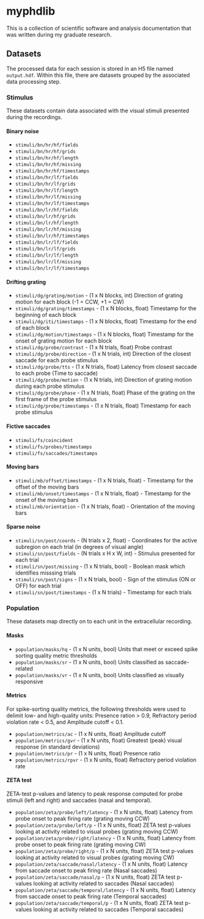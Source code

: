 # myphdlib

This is a collection of scientific software and analysis documentation that was written during my graduate research.

## Datasets ##
The processed data for each session is stored in an H5 file named `output.hdf`. Within this file, there are datasets grouped by the associated data processing step.

### Stimulus ###
These datasets contain data associated with the visual stimuli presented during the recordings.

#### Binary noise ####
- `stimuli/bn/hr/hf/fields`
- `stimuli/bn/hr/hf/grids`
- `stimuli/bn/hr/hf/length`
- `stimuli/bn/hr/hf/missing`
- `stimuli/bn/hr/hf/timestamps`
- `stimuli/bn/hr/lf/fields`
- `stimuli/bn/hr/lf/grids`
- `stimuli/bn/hr/lf/length`
- `stimuli/bn/hr/lf/missing`
- `stimuli/bn/hr/lf/timestamps`
- `stimuli/bn/lr/hf/fields`
- `stimuli/bn/lr/hf/grids`
- `stimuli/bn/lr/hf/length`
- `stimuli/bn/lr/hf/missing`
- `stimuli/bn/lr/hf/timestamps`
- `stimuli/bn/lr/lf/fields`
- `stimuli/bn/lr/lf/grids`
- `stimuli/bn/lr/lf/length`
- `stimuli/bn/lr/lf/missing`
- `stimuli/bn/lr/lf/timestamps`

#### Drifting grating ####
- `stimuli/dg/grating/motion` - (1 x N blocks, int) Direction of grating motion for each block (-1 = CCW, +1 = CW)
- `stimuli/dg/grating/timestamps` - (1 x N blocks, float) Timestamp for the beginning of each block
- `stimuli/dg/iti/timestamps` - (1 x N blocks, float) Timestamp for the end of each block
- `stimuli/dg/motion/timestamps` - (1 x N blocks, float) Timestamp for the onset of grating motion for each block
- `stimuli/dg/probe/contrast` - (1 x N trials, float) Probe contrast
- `stimuli/dg/probe/direction` - (1 x N trials, int) Direction of the closest saccade for each probe stimulus
- `stimuli/dg/probe/tts` - (1 x N trials, float) Latency from closest saccade to each probe (Time to saccade)
- `stimuli/dg/probe/motion` - (1 x N trials, int) Direction of grating motion during each probe stimulus
- `stimuli/dg/probe/phase` - (1 x N trials, float) Phase of the grating on the first frame of the probe stimulus
- `stimuli/dg/probe/timestamps` - (1 x N trials, float) Timestamp for each probe stimulus

#### Fictive saccades ####
- `stimuli/fs/coincident`
- `stimuli/fs/probes/timestamps`
- `stimuli/fs/saccades/timestamps`

#### Moving bars ####
- `stimuli/mb/offset/timestamps` - (1 x N trials, float) - Timestamp for the offset of the moving bars
- `stimuli/mb/onset/timestamps` - (1 x N trials, float) - Timestamp for the onset of the moving bars
- `stimuli/mb/orientation` - (1 x N trials, float) - Orientation of the moving bars

#### Sparse noise ####
- `stimuli/sn/post/coords` - (N trials x 2, float) - Coordinates for the active subregion on each trial (in degrees of visual angle)
- `stimuli/sn/post/fields` - (N trials x H x W, int) - Stimulus presented for each trial
- `stimuli/sn/post/missing` - (1 x N trials, bool) - Boolean mask which identifies misssing trials
- `stimuli/sn/post/signs` - (1 x N trials, bool) - Sign of the stimulus (ON or OFF) for each trial
- `stimuli/sn/post/timestamps` - (1 x N trials) - Timestamp for each trials

### Population ###
These datasets map directly on to each unit in the extracellular recording.

#### Masks ####
- `population/masks/hq` - (1 x N units, bool) Units that meet or exceed spike sorting quality metric thresholds
- `population/masks/sr` - (1 x N units, bool) Units classified as saccade-related
- `population/masks/vr` - (1 x N units, bool) Units classified as visually responsive

#### Metrics ####
For spike-sorting quality metrics, the following thresholds were used to delimit low- and high-quality units: Presence ration > 0.9, Refractory period violation rate < 0.5, and Amplitude cutoff < 0.1.
- `population/metrics/ac` - (1 x N units, float) Amplitude cutoff
- `population/metrics/gvr` - (1 x N units, float) Greatest (peak) visual response (in standard deviations)
- `population/metrics/pr` - (1 x N units, float) Presence ratio
- `population/metrics/rpvr` - (1 x N units, float) Refractory period violation rate

#### ZETA test ####
ZETA-test p-values and latency to peak response computed for probe stimuli (left and right) and saccades (nasal and temporal).
- `population/zeta/probe/left/latency` - (1 x N units, float) Latency from probe onset to peak firing rate (grating moving CCW)
- `population/zeta/probe/left/p` - (1 x N units, float) ZETA test p-values looking at activity related to visual probes (grating moving CCW)
- `population/zeta/probe/right/latency` - (1 x N units, float) Latency from probe onset to peak firing rate (grating moving CW)
- `population/zeta/probe/right/p` - (1 x N units, float) ZETA test p-values looking at activity related to visual probes (grating moving CW)
- `population/zeta/saccade/nasal/latency` - (1 x N units, float) Latency from saccade onset to peak firing rate (Nasal saccades)
- `population/zeta/saccade/nasal/p` - (1 x N units, float) ZETA test p-values looking at activity related to saccades (Nasal saccades)
- `population/zeta/saccade/temporal/latency` - (1 x N units, float) Latency from saccade onset to peak firing rate (Temporal saccades)
- `population/zeta/saccade/temporal/p` - (1 x N units, float) ZETA test p-values looking at activity related to saccades (Temporal saccades)